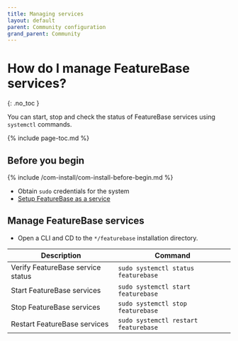 ```yaml
---
title: Managing services
layout: default
parent: Community configuration
grand_parent: Community
---
```


# How do I manage FeatureBase services?
{: .no_toc }

You can start, stop and check the status of FeatureBase services using `systemctl` commands.

{% include page-toc.md %}

## Before you begin

{% include /com-install/com-install-before-begin.md %}
* Obtain `sudo` credentials for the system
* [Setup FeatureBase as a service](/docs/community/old-setup/old-community-quickstart-guide/#set-up-log-and-data-folders)

## Manage FeatureBase services

* Open a CLI and CD to the `*/featurebase` installation directory.

| Description | Command |
|---|---|
| Verify FeatureBase service status | `sudo systemctl status featurebase` |
| Start FeatureBase services | `sudo systemctl start featurebase` |
| Stop FeatureBase services | `sudo systemctl stop featurebase` |
| Restart FeatureBase services | `sudo systemctl restart featurebase` |
